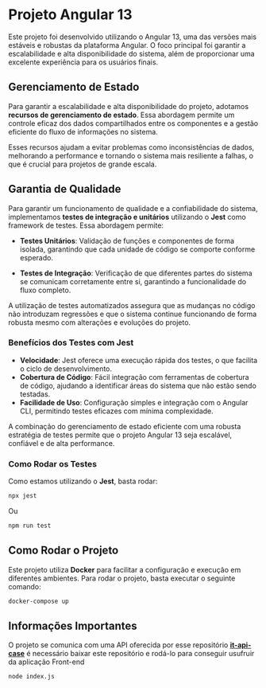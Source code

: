 # Projeto Angular 13

Este projeto foi desenvolvido utilizando o Angular 13, uma das versões mais estáveis e robustas da plataforma Angular. O foco principal foi garantir a escalabilidade e alta disponibilidade do sistema, além de proporcionar uma excelente experiência para os usuários finais.

## Gerenciamento de Estado

Para garantir a escalabilidade e alta disponibilidade do projeto, adotamos **recursos de gerenciamento de estado**. Essa abordagem permite um controle eficaz dos dados compartilhados entre os componentes e a gestão eficiente do fluxo de informações no sistema. 

Esses recursos ajudam a evitar problemas como inconsistências de dados, melhorando a performance e tornando o sistema mais resiliente a falhas, o que é crucial para projetos de grande escala.

## Garantia de Qualidade

Para garantir um funcionamento de qualidade e a confiabilidade do sistema, implementamos **testes de integração e unitários** utilizando o **Jest** como framework de testes. Essa abordagem permite:

- **Testes Unitários**: Validação de funções e componentes de forma isolada, garantindo que cada unidade de código se comporte conforme esperado.
  
- **Testes de Integração**: Verificação de que diferentes partes do sistema se comunicam corretamente entre si, garantindo a funcionalidade do fluxo completo.

A utilização de testes automatizados assegura que as mudanças no código não introduzam regressões e que o sistema continue funcionando de forma robusta mesmo com alterações e evoluções do projeto.

### Benefícios dos Testes com Jest

- **Velocidade**: Jest oferece uma execução rápida dos testes, o que facilita o ciclo de desenvolvimento.
- **Cobertura de Código**: Fácil integração com ferramentas de cobertura de código, ajudando a identificar áreas do sistema que não estão sendo testadas.
- **Facilidade de Uso**: Configuração simples e integração com o Angular CLI, permitindo testes eficazes com mínima complexidade.
  
A combinação do gerenciamento de estado eficiente com uma robusta estratégia de testes permite que o projeto Angular 13 seja escalável, confiável e de alta performance.

### Como Rodar os Testes

Como estamos utilizando o **Jest**, basta rodar:
```bash
npx jest
```

Ou

```bash
npm run test
```

## Como Rodar o Projeto

Este projeto utiliza **Docker** para facilitar a configuração e execução em diferentes ambientes. Para rodar o projeto, basta executar o seguinte comando:

```bash 
docker-compose up
```
## Informações Importantes

O projeto se comunica com uma API oferecida por esse repositório [**it-api-case**](https://github.com/adelbs/it-api-case) é necessário baixar este repositório e rodá-lo para conseguir usufruir da aplicação Front-end

```bash
node index.js
```